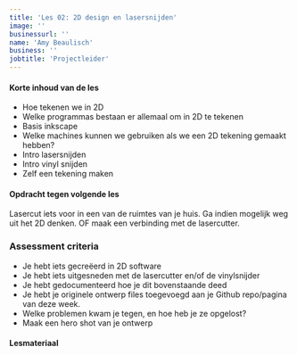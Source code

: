 ```yaml
---
title: 'Les 02: 2D design en lasersnijden'
image: ''
businessurl: ''
name: 'Amy Beaulisch'
business: ''
jobtitle: 'Projectleider'
---
```

>

#### Korte inhoud van de les
- Hoe tekenen we in 2D
- Welke programmas bestaan er allemaal om in 2D te tekenen
- Basis inkscape
- Welke machines kunnen we gebruiken als we een 2D tekening gemaakt hebben? 
- Intro lasersnijden
- Intro vinyl snijden
- Zelf een tekening maken



#### Opdracht tegen volgende les

Lasercut iets voor in een van de ruimtes van je huis. Ga indien mogelijk weg uit het 2D denken. OF maak een verbinding met de lasercutter. 


### Assessment criteria

- Je hebt iets gecreëerd in 2D software
- Je hebt iets uitgesneden met de lasercutter en/of de vinylsnijder
- Je hebt gedocumenteerd hoe je dit bovenstaande deed
- Je hebt je originele ontwerp files toegevoegd aan je Github repo/pagina van deze week. 
- Welke problemen kwam je tegen, en hoe heb je ze opgelost?
- Maak een hero shot van je ontwerp


#### Lesmateriaal

<!--
- [Presentatie Lasersnijden]({{site.baseurl}}/assets/images/Lesson2/FabZero_Lasercutting.pdf)
- [Presentatie snijplotten]({{site.baseurl}}/assets/images/Lesson2/Snijplotten.pdf)
- [Handleiding snijplotten: snij functie]({{site.baseurl}}/assets/images/Lesson2/Computer_Brother.pdf)
- [Handleiding snijplotten: scan functie]({{site.baseurl}}/assets/images/Lesson2/Scannen_Brother.pdf)
- [Video van de les](https://youtu.be/97tYuxHcvKc)

#### Interesante links 
- [Inkscape downloaden](https://inkscape.org/)  
- [Inspiratie opdoen: Pinterest](https://www.pinterest.com/)
- [Neil Gerschenfeld over CAD tekeningen maken - in het Engels](https://vimeo.com/389847907)
- [Neil Gerschenfeld over Computer Controlled Cutting - in het Engels](https://vimeo.com/391123690)
- [Tutorials over Inkscape en lasersnijden op De Creatieve STEM](http://decreatievestem.be/laser-snijden/)
- [Tutorials over snijplotten op De Creatieve STEM](http://decreatievestem.be/snijplotten/)

-->